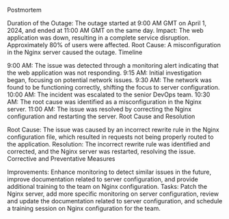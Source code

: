 Postmortem

Duration of the Outage: The outage started at 9:00 AM GMT on April 1, 2024, and ended at 11:00 AM GMT on the same day.
Impact: The web application was down, resulting in a complete service disruption. Approximately 80% of users were affected.
Root Cause: A misconfiguration in the Nginx server caused the outage.
Timeline

9:00 AM: The issue was detected through a monitoring alert indicating that the web application was not responding.
9:15 AM: Initial investigation began, focusing on potential network issues.
9:30 AM: The network was found to be functioning correctly, shifting the focus to server configuration.
10:00 AM: The incident was escalated to the senior DevOps team.
10:30 AM: The root cause was identified as a misconfiguration in the Nginx server.
11:00 AM: The issue was resolved by correcting the Nginx configuration and restarting the server.
Root Cause and Resolution

Root Cause: The issue was caused by an incorrect rewrite rule in the Nginx configuration file, which resulted in requests not being properly routed to the application.
Resolution: The incorrect rewrite rule was identified and corrected, and the Nginx server was restarted, resolving the issue.
Corrective and Preventative Measures

Improvements: Enhance monitoring to detect similar issues in the future, improve documentation related to server configuration, and provide additional training to the team on Nginx configuration.
Tasks: Patch the Nginx server, add more specific monitoring on server configuration, review and update the documentation related to server configuration, and schedule a training session on Nginx configuration for the team.